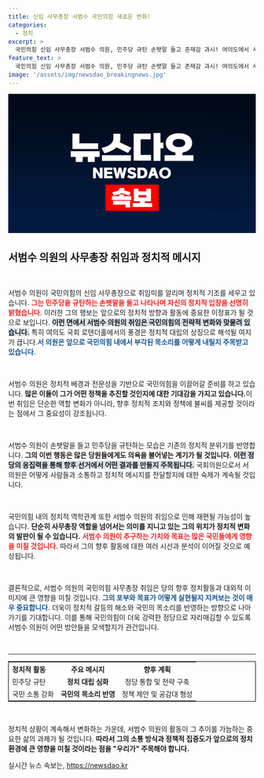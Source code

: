 ```yaml
---
title: 신임 사무총장 서범수 국민의힘 새로운 변화!
categories:
  - 정치
excerpt: >
  국민의힘 신임 사무총장 서범수 의원, 민주당 규탄 손팻말 들고 존재감 과시! 여의도에서 시작된 새로운 정치 지형의 서막이 펼쳐진다!
feature_text: >
  국민의힘 신임 사무총장 서범수 의원, 민주당 규탄 손팻말 들고 존재감 과시! 여의도에서 시작된 새로운 정치 지형의 서막이 펼쳐진다!
image: '/assets/img/newsdao_breakingnews.jpg'
---
```


<p><img src="/assets/img/newsdao_breakingnews.jpg" alt="koreaapp 속보" /></p>

<h2 data-ke-size="size26">서범수 의원의 사무총장 취임과 정치적 메시지</h2>

<p data-ke-size="size16">&nbsp;</p>

<p>서범수 의원이 국민의힘의 신임 사무총장으로 취임미를 알리며 정치적 기조를 세우고 있습니다. <b><span style="color: #ee2323;">그는 민주당을 규탄하는 손팻말을 들고 나타나며 자신의 정치적 입장을 선명히 밝혔습니다.</span></b> 이러한 그의 행보는 앞으로의 정치적 방향과 활동에 중요한 이정표가 될 것으로 보입니다. <b><span style="background-color: #21538527;">이런 면에서 서범수 의원의 취임은 국민의힘의 전략적 변화와 맞물려 있습니다.</span></b> 특히 여의도 국회 로텐더홀에서의 풍경은 정치적 대립의 상징으로 해석될 여지가 큽니다.<b><span style="color: #1a5490;">서 의원은 앞으로 국민의힘 내에서 부각된 목소리를 어떻게 내릴지 주목받고 있습니다.</span></b></p>

<p data-ke-size="size16">&nbsp;</p>

<p>서범수 의원은 정치적 배경과 전문성을 기반으로 국민의힘을 이끌어갈 준비를 하고 있습니다. <b>많은 이들이 그가 어떤 정책을 추진할 것인지에 대한 기대감을 가지고 있습니다.</b>이번 취임은 단순한 역할 변화가 아니라, 향후 정치적 조치와 정책에 불씨를 제공할 것이라는 점에서 그 중요성이 강조됩니다. </p>

<p data-ke-size="size16">&nbsp;</p>

<p>서범수 의원이 손팻말을 들고 민주당을 규탄하는 모습은 기존의 정치적 분위기를 반영합니다. <b>그의 이번 행동은 많은 당원들에게도 의욕을 불어넣는 계기가 될 것입니다.</b> <b><span style="background-color: #21538527;">이런 정당의 응집력을 통해 향후 선거에서 어떤 결과를 만들지 주목됩니다.</span></b> 국회의원으로서 서 의원은 어떻게 사람들과 소통하고 정치적 메시지를 전달할지에 대한 숙제가 계속될 것입니다. </p>

<p data-ke-size="size16">&nbsp;</p>

<p>국민의힘 내의 정치적 역학관계 또한 서범수 의원의 취임으로 인해 재편될 가능성이 높습니다. <b>단순히 사무총장 역할을 넘어서는 의미를 지니고 있는 그의 위치가 정치적 변화의 발판이 될 수 있습니다.</b> <b><span style="color: #ee2323;">서범수 의원이 추구하는 가치와 목표는 많은 국민들에게 영향을 미칠 것입니다.</span></b> 따라서 그의 향후 활동에 대한 여러 시선과 분석이 이어질 것으로 예상됩니다.</p>

<p data-ke-size="size16">&nbsp;</p>

<p>결론적으로, 서범수 의원의 국민의힘 사무총장 취임은 당의 향후 정치활동과 대외적 이미지에 큰 영향을 미칠 것입니다. <b><span style="color: #1a5490;">그의 포부와 목표가 어떻게 실현될지 지켜보는 것이 매우 중요합니다.</span></b> 더욱이 정치적 갈등의 해소와 국민의 목소리를 반영하는 방향으로 나아가기를 기대합니다. 이를 통해 국민의힘이 더욱 강력한 정당으로 자리매김할 수 있도록 서범수 의원이 어떤 방안들을 모색할지가 관건입니다.</p>

<p data-ke-size="size16">&nbsp;</p> 

<hr>

<table style="width: 100%; border: 1px solid #000;">
  <tr>
    <th style="text-align: left;">정치적 활동</th>
    <th style="text-align: center;">주요 메시지</th>
    <th style="text-align: center;">향후 계획</th>
  </tr>
  <tr>
    <td style="text-align: left;">민주당 규탄</td>
    <td style="text-align: center; height: 17px;"><b>정치 대립 심화</b></td>
    <td style="text-align: center;">정당 통합 및 전략 구축</td>
  </tr>
  <tr>
    <td style="text-align: left;">국민 소통 강화</td>
    <td style="text-align: center; height: 17px;"><b>국민의 목소리 반영</b></td>
    <td style="text-align: center;">정책 제안 및 공감대 형성</td>
  </tr>
</table>

<p data-ke-size="size16">&nbsp;</p>

<p>정치적 상황이 계속해서 변화하는 가운데, 서범수 의원의 활동이 그 추이를 가늠하는 중요한 삶의 과제가 될 것입니다. <b>따라서 그의 소통 방식과 정책적 집중도가 앞으로의 정치 환경에 큰 영향을 미칠 것이라는 점을 "우리가" 주목해야 합니다.</b></p>
실시간 뉴스 속보는, <a href="https://newsdao.kr" rel="dofollow">https://newsdao.kr</a>


